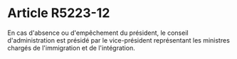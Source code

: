 # Article R5223-12

En cas d'absence ou d'empêchement du président, le conseil d'administration est présidé par le vice-président représentant les ministres chargés de l'immigration et de l'intégration.
